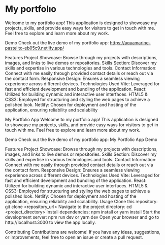 # My portfolıo
Welcome to my portfolio app! This application is designed to showcase my projects, skills, and provide easy ways for visitors to get in touch with me. Feel free to explore and learn more about my work.

Demo
Check out the live demo of my portfolio app: https://aquamarine-pastelito-eb05c9.netlify.app/

Features
Project Showcase: Browse through my projects with descriptions, images, and links to live demos or repositories.
Skills Section: Discover my skills and expertise in various technologies and tools.
Contact Information: Connect with me easily through provided contact details or reach out via the contact form.
Responsive Design: Ensures a seamless viewing experience across different devices.
Technologies Used
Vite: Leveraged for fast and efficient development and bundling of the application.
React: Utilized for building dynamic and interactive user interfaces.
HTML5 & CSS3: Employed for structuring and styling the web pages to achieve a polished look.
Netlify: Chosen for deployment and hosting of the application, ensuring reliability and scalability


My Portfolio App
Welcome to my portfolio app! This application is designed to showcase my projects, skills, and provide easy ways for visitors to get in touch with me. Feel free to explore and learn more about my work.

Demo
Check out the live demo of my portfolio app: My Portfolio App Demo

Features
Project Showcase: Browse through my projects with descriptions, images, and links to live demos or repositories.
Skills Section: Discover my skills and expertise in various technologies and tools.
Contact Information: Connect with me easily through provided contact details or reach out via the contact form.
Responsive Design: Ensures a seamless viewing experience across different devices.
Technologies Used
Vite: Leveraged for fast and efficient development and bundling of the application.
React: Utilized for building dynamic and interactive user interfaces.
HTML5 & CSS3: Employed for structuring and styling the web pages to achieve a polished look.
Netlify: Chosen for deployment and hosting of the application, ensuring reliability and scalability.
Usage
Clone this repository: git clone <repository_url>
Navigate to the project directory: cd <project_directory>
Install dependencies: npm install or yarn install
Start the development server: npm run dev or yarn dev
Open your browser and go to http://localhost:3000 to view the app locally.

Contributing
Contributions are welcome! If you have any ideas, suggestions, or improvements, feel free to open an issue or create a pull request.

